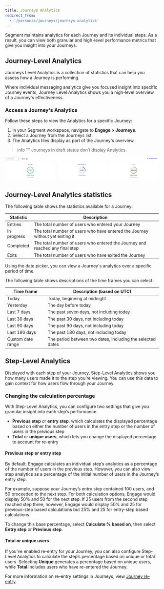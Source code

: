 ```yaml
---
title: Journeys Analytics
redirect_from:
  - '/personas/journeys/journeys-analytics'
---
```


Segment maintains analytics for each Journey and its individual steps. As a result, you can view both granular and high-level performance metrics that give you insight into your Journeys.

## Journey-Level Analytics

Journeys Level Analytics is a collection of statistics that can help you assess how a Journey is performing.

Where individual messaging analytics give you focused insight into specific Journey events, Journey Level Analytics shows you a high-level overview of a Journey's effectiveness.

### Access a Journey's Analytics

Follow these steps to view the Analytics for a specific Journey:

1. In your Segment workspace, navigate to **Engage > Journeys**.
2. Select a Journey from the Journeys list.
3. The Analytics tiles display as part of the Journey's overview.

> info ""
> Journeys in draft status don’t display Analytics.

![An in-app screenshot of Journeys Level Analytics](images/journeys_analytics_tiles.png "Journeys Level Analytics tiles")

## Journey-Level Analytics statistics

The following table shows the statistics available for a Journey:

| Statistic   | Description                                                                   |
| ----------- | ----------------------------------------------------------------------------- |
| Entries     | The total number of users who entered your Journey                            |
| In progress | The total number of users who have entered the Journey without yet exiting it |
| Completed   | The total number of users who entered the Journey and reached any final step  |
| Exits       | The total number of users who have exited the Journey                         |

Using the date picker, you can view a Journey's analytics over a specific period of time.

The following table shows descriptions of the time frames you can select:

| Time frame         | Description (based on UTC)                                 |
| ----------------- | ---------------------------------------------------------- |
| Today             | Today, beginning at midnight                               |
| Yesterday         | The day before today                                       |
| Last 7 days       | The past seven days, not including today                   |
| Last 30 days      | The past 30 days, not including today                      |
| Last 90 days      | The past 90 days, not including today                      |
| Last 180 days     | The past 180 days, not including today                     |
| Custom date range | The period between two dates, including the selected dates |

## Step-Level Analytics

Displayed with each step of your Journey, Step-Level Analytics shows you how many users made it to the step you’re viewing. You can use this data to gain context for how users flow through your Journey.

### Changing the calculation percentage

With Step-Level Analytics, you can configure two settings that give you granular insight into each step’s performance:  

- **Previous step** or **entry step**, which calculates the displayed percentage based on either the number of users in the entry step or the number of users in the previous step
- **Total** or **unique users**, which lets you change the displayed percentage to account for re-entry

#### Previous step or entry step

By default, Engage calculates an individual step’s analytics as a percentage of the number of users in the previous step. However, you can also view step analytics as a percentage of the initial number of users in the Journey’s entry step.  

For example, suppose your Journey’s entry step contained 100 users, and 50 proceeded to the next step. For both calculation options, Engage would display 50% and 50 for the next step. If 25 users from the second step reached step three, however, Engage would display 50% and 25 for previous-step based calculations but 25% and 25 for entry-step based calculations.

To change this base percentage, select **Calculate % based on**, then select **Entry step** or **Previous step**.

#### Total or unique users

If you’ve enabled re-entry for your Journey, you can also configure Step-Level Analytics to calculate the step’s percentage based on unique or total users. Selecting **Unique** generates a percentage based on unique users, while **Total** includes users who have re-entered the Journey.

For more information on re-entry settings in Journeys, view [Journey re-entry](/docs/engage/journeys/build-journey/#journey-re-entry).
